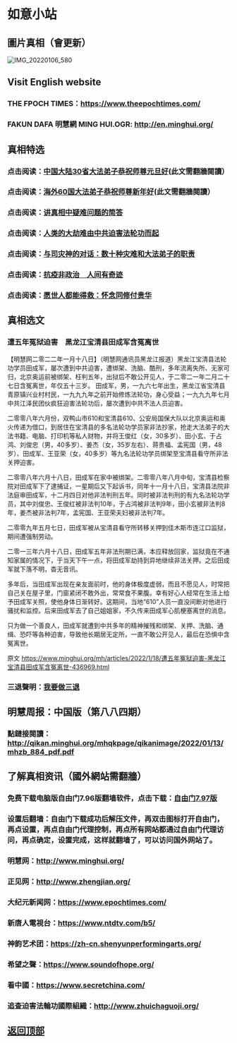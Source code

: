 # 如意小站

## 圖片真相（會更新）

![IMG_20220106_580](https://user-images.githubusercontent.com/79625284/149930771-c9d1e969-f060-4136-949a-01bbf8f37367.jpg)

## Visit English website

### THE FPOCH TIMES：https://www.theepochtimes.com/

### FAKUN DAFA 明慧網 MING HUI.OGR: http://en.minghui.org/

## 真相特选

### 点击阅读：[中国大陆30省大法弟子恭祝师尊元旦好](https://greetings.minghui.org/mh/articles/2021/12/31/%E4%B8%AD%E5%9B%BD%E5%A4%A7%E9%99%8630%E7%9C%81%E5%A4%A7%E6%B3%95%E5%BC%9F%E5%AD%90%E6%81%AD%E7%A5%9D%E5%B8%88%E5%B0%8A%E5%85%83%E6%97%A6%E5%A5%BD-436087.html)(此文需翻牆閱讀）

### 点击阅读：[海外60国大法弟子恭祝师尊新年好](https://greetings.minghui.org/mh/articles/2022/1/1/%E6%B5%B7%E5%A4%9660%E5%9B%BD%E5%A4%A7%E6%B3%95%E5%BC%9F%E5%AD%90%E6%81%AD%E7%A5%9D%E5%B8%88%E5%B0%8A%E6%96%B0%E5%B9%B4%E5%A5%BD-435930.html)(此文需翻牆閱讀）

### 点击阅读：[讲真相中疑难问题的简答](https://github.com/pinhe91/jcxw3/tree/main)

### 点击阅读：[人类的大劫难由中共迫害法轮功而起](https://github.com/pinhe91/jcxw4/tree/main) 

### 点击阅读：[与司灾神的对话：数十种灾难和大法弟子的职责](https://github.com/pinhe91/jcxw1/tree/main) 

### 点击阅读：[抗疫非政治　人间有奇迹](https://github.com/pinhe91/jcxw2/tree/main) 

### 点击阅读：[愿世人都能得救：怀念同修付贵华](https://github.com/pinhe91/jcxw5/tree/main)

## 真相选文

### 遭五年冤狱迫害　黑龙江宝清县田成军含冤离世

 【明慧网二零二二年一月十八日】（明慧网通讯员黑龙江报道）黑龙江宝清县法轮功学员田成军，屡次遭到中共迫害，遭绑架、洗脑、酷刑，多年流离失所、无家可归，北京奥运前被绑架、枉判五年，出狱后不敢公开见人，于二零二一年二月二十七日含冤离世，年仅五十三岁。
田成军，男，一九六七年出生，黑龙江省宝清县青原镇兴业村村民，一九九九年之前开始修炼法轮功，身心受益；一九九九年七月中共江泽民团伙疯狂迫害法轮功后，屡次遭到中共不法人员迫害。

二零零八年六月份，双鸭山市610和宝清县610、公安局国保大队以北京奥运和奥火传递为借口，到居住在宝清县的多名法轮功学员家非法抄家，抢走大法弟子的大法书籍、电脑、打印机等私人财物，并将王俊红（女，30多岁）、田小玄、于占鸿、刘俊忠（男，40多岁）、姜杰（女，35岁左右）、蒋贵福、孟宪国（男，48岁）、田成军、王亚荣（女，40多岁）等九名法轮功学员绑架至宝清县看守所非法关押迫害。

二零零八年六月十八日，田成军在家中被绑架。二零零八年八月中旬，宝清县检察院对田成军下了逮捕证，一星期后又下起诉书，同年十一月十八日，宝清县法院非法庭审田成军，十二月四日对他非法判刑五年。同时被非法判刑的有九名法轮功学员，其中刘俊忠、王俊红被非法判10年，于占鸿被非法判9年，田小玄被非法判8年，姜杰被非法判7年，孟宪国、王亚荣夫妇被非法判7年。

二零零九年五月七日，田成军被从宝清县看守所转移关押到佳木斯市连江口监狱，期间遭强制劳动。

二零一三年六月十八日，田成军五年非法刑期已满，本应释放回家，监狱竟在不通知家属的情况下，于当天下午一点，将田成军劫持到异地继续非法关押。之后田成军就下落不明，杳无音讯。

多年后，当田成军出现在亲友面前时，他的身体极度虚弱，而且不愿见人，时常把自己关在屋子里，门窗紧闭不敢外出，常常食不果腹。幸有好心人经常在生活上给予田成军关照，使他身体日渐转好。这期间，当地“610”人员一直没间断对他进行骚扰和监控。后来田成军去了自己姐姐家，不久传来田成军心肌梗塞离世的消息。

只为做一个善良人，田成军就遭到中共多年的精神摧残和绑架、关押、洗脑、通缉、恐吓等各种迫害，导致他长期居无定所，一直不敢公开见人，最后在恐惧中含冤离世。

原文 https://www.minghui.org/mh/articles/2022/1/18/遭五年冤狱迫害-黑龙江宝清县田成军含冤离世-436969.html

### 三退聲明：[我要做三退](https://tuidang.epochtimes.com/)

## 明慧周报：中国版（第八八四期）

### 點鏈接閱讀：http://qikan.minghui.org/mhqkpage/qikanimage/2022/01/13/mhzb_884_pdf.pdf

## 了解真相资讯（國外網站需翻牆）

### 免费下载电脑版自由门7.96版翻墙软件，点击下载：[自由门7.97版](https://github.com/pinhe91/tuiguang/files/6839679/fg797r.zip)

### 设置后翻墙：自由门下载成功后解压文件，再双击图标打开自由门，再点设置，再点自由门代理控制，再点所有网站都通过自由门代理访问，再点确定，设置完成，这样就翻墙了，可以访问国外网站了。

### 明慧网：http://www.minghui.org/

### 正见网：http://www.zhengjian.org/

### 大纪元新闻网：https://www.epochtimes.com/

### 新唐人電視台：https://www.ntdtv.com/b5/

### 神韵艺术团：https://zh-cn.shenyunperformingarts.org/

### 希望之聲：https://www.soundofhope.org/

### 看中國：https://www.secretchina.com/

### 追查迫害法輪功國際組織：http://www.zhuichaguoji.org/

## [返回顶部](https://git.io/Js3EY)
